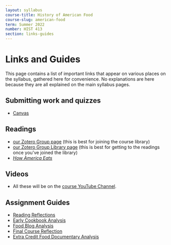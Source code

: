 ```yaml
---
layout: syllabus
course-title: History of American Food
course-slug: american-food
term: Summer 2022
number: HIST 413
section: links-guides
---
```


# Links and Guides
This page contains a list of important links that appear on various places on the syllabus, gathered here for convenience. No explanations are here because they are all explained on the main syllabus pages.

## Submitting work and quizzes
- [Canvas](http://canvas.unm.edu)

## Readings
- [our Zotero Group page](https://www.zotero.org/groups/2499167/american-food-unm/) (this is best for joining the course library)
- [our Zotero Group Library page](https://www.zotero.org/groups/2499167/american-food-unm/library) (this is best for getting to the readings once you've joined the library)
- [_How America Eats_](https://unm-worldcat-org.libproxy.unm.edu/title/how-america-eats-a-social-history-of-us-food-and-culture/oclc/794361344&referer=brief_results)

## Videos
- All these will be on the [course YouTube Channel](https://www.youtube.com/channel/UCeiHxkIHW5kM1hqofknf2ig).


## Assignment Guides
- [Reading Reflections](reading-reflections)
- [Early Cookbook Analysis](cookbook-analysis)
- [Food Blog Analysis](food-blog-analysis)
- [Final Course Reflection](final-course-reflection)
- [Extra Credit Food Documentary Analysis](food-documentary-analysis)
